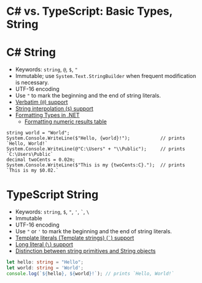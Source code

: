 # C# vs. TypeScript: Basic Types, String


# C# String

* Keywords: `string`, `@`, `$`, `"`
* Immutable; use `System.Text.StringBuilder` when frequent modification
  is necessary.
* UTF-16 encoding
* Use `"` to mark the beginning and the end of string literals.
* [Verbatim (`@`) support](https://docs.microsoft.com/en-us/dotnet/csharp/language-reference/tokens/verbatim)
* [String interpolation (`$`) support](https://docs.microsoft.com/en-us/dotnet/csharp/language-reference/tokens/interpolated)
* [Formatting Types in .NET](https://docs.microsoft.com/en-us/dotnet/standard/base-types/formatting-types)
  * [Formatting numeric results table](https://docs.microsoft.com/en-us/dotnet/csharp/language-reference/keywords/formatting-numeric-results-table)

```CSharp
string world = "World";
System.Console.WriteLine($"Hello, {world}!");           // prints `Hello, World!`
System.Console.WriteLine(@"C:\Users" + "\\Public");     // prints `C:\Users\Public`
decimal twoCents = 0.02m;
System.Console.WriteLine($"This is my {twoCents:C}.");  // prints `This is my $0.02.`
```


# TypeScript String

* Keywords: `string`, `$`, `"`, `'`, `` ` ``, `\`
* Immutable
* UTF-16 encoding
* Use `"` or `'` to mark the beginning and the end of string literals.
* [Template literals (Template strings) (`` ` ``) support](https://developer.mozilla.org/en-US/docs/Web/JavaScript/Reference/Template_literals)
* [Long literal (`\`) support](https://developer.mozilla.org/en-US/docs/Web/JavaScript/Reference/Global_Objects/String#Long_literal_strings)
* [Distinction between string primitives and String objects](https://developer.mozilla.org/en-US/docs/Web/JavaScript/Reference/Global_Objects/String#Distinction_between_string_primitives_and_String_objects)

```TypeScript
let hello: string = "Hello";
let world: string = 'World';
console.log(`${hello}, ${world}!`); // prints `Hello, World!`
```
